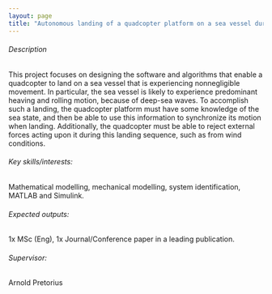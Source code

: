 ```yaml
---
layout: page
title: "Autonomous landing of a quadcopter platform on a sea vessel during rough sea state conditions"
---
```


<!-- Body-->
###### Description

This project focuses on designing the software and algorithms that enable a quadcopter to land on a sea vessel that is experiencing nonnegligible movement. In particular, the sea vessel is likely to experience predominant heaving and rolling motion, because of deep-sea waves. To accomplish such a landing, the quadcopter platform must have some knowledge of the sea state, and then be able to use this information to synchronize its motion when landing. Additionally, the quadcopter must be able to reject external forces acting upon it during this landing sequence, such as from wind conditions.
###### Key skills/interests:

Mathematical modelling, mechanical modelling, system identification, MATLAB and Simulink.

###### Expected outputs:

1x MSc (Eng), 1x Journal/Conference paper in a leading publication.

###### Supervisor: 

Arnold Pretorius 
